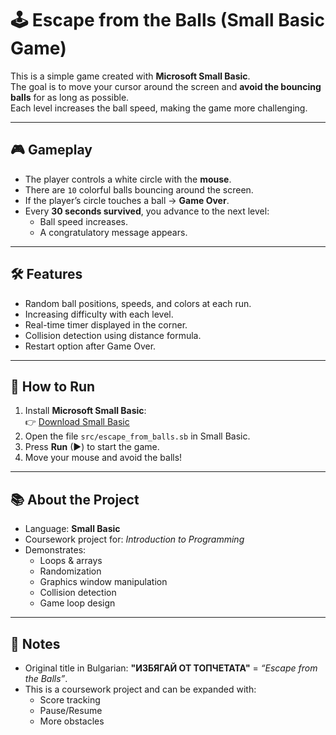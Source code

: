 # 🕹 Escape from the Balls (Small Basic Game)

This is a simple game created with **Microsoft Small Basic**.  
The goal is to move your cursor around the screen and **avoid the bouncing balls** for as long as possible.  
Each level increases the ball speed, making the game more challenging.

---

## 🎮 Gameplay
- The player controls a white circle with the **mouse**.  
- There are `10` colorful balls bouncing around the screen.  
- If the player’s circle touches a ball → **Game Over**.  
- Every **30 seconds survived**, you advance to the next level:
  - Ball speed increases.  
  - A congratulatory message appears.  

---

## 🛠 Features
- Random ball positions, speeds, and colors at each run.  
- Increasing difficulty with each level.  
- Real-time timer displayed in the corner.  
- Collision detection using distance formula.  
- Restart option after Game Over.

---

## 🚀 How to Run
1. Install **Microsoft Small Basic**:  
   👉 [Download Small Basic](https://smallbasic-publicwebsite.azurewebsites.net/)  
2. Open the file `src/escape_from_balls.sb` in Small Basic.  
3. Press **Run** (▶) to start the game.  
4. Move your mouse and avoid the balls!

---

## 📚 About the Project
- Language: **Small Basic**  
- Coursework project for: *Introduction to Programming*  
- Demonstrates:
  - Loops & arrays
  - Randomization
  - Graphics window manipulation
  - Collision detection
  - Game loop design

---

## 📝 Notes
- Original title in Bulgarian: **"ИЗБЯГАЙ ОТ ТОПЧЕТАТА"** = *“Escape from the Balls”*.  
- This is a coursework project and can be expanded with:
  - Score tracking
  - Pause/Resume
  - More obstacles


